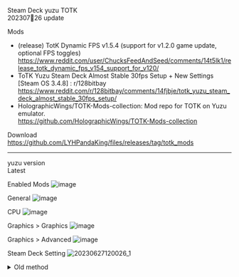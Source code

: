 Steam Deck yuzu TOTK<br>
20230726 update<br>

Mods<br>
- (release) TotK Dynamic FPS v1.5.4 (support for v1.2.0 game update, optional FPS toggles) 
https://www.reddit.com/user/ChucksFeedAndSeed/comments/14t5lk1/release_totk_dynamic_fps_v154_support_for_v120/
- ToTK Yuzu Steam Deck Almost Stable 30fps Setup + New Settings [Steam OS 3.4.8] : r/128bitbay<br>
https://www.reddit.com/r/128bitbay/comments/14fjbje/totk_yuzu_steam_deck_almost_stable_30fps_setup/
- HolographicWings/TOTK-Mods-collection: Mod repo for TOTK on Yuzu emulator.<br>
https://github.com/HolographicWings/TOTK-Mods-collection

Download<br>
https://github.com/LYHPandaKing/files/releases/tag/totk_mods
<hr>

yuzu version<br>
Latest<br>

Enabled Mods
![image](https://github.com/LYHPandaKing/files/assets/35364533/a90422ed-08e3-4ef6-bfc1-c29f86ce539b)

General
![image](https://github.com/qnblackcat/uYouPlus/assets/35364533/7d35415a-d991-4fa9-9339-51d659580457)

CPU
![image](https://github.com/qnblackcat/uYouPlus/assets/35364533/cf726421-0eef-405b-9222-d3f016785f20)

Graphics > Graphics
![image](https://github.com/qnblackcat/uYouPlus/assets/35364533/f9dc45a5-2373-44b0-b04d-3a1f488cc8e9)

Graphics > Advanced
![image](https://github.com/qnblackcat/uYouPlus/assets/35364533/d384cf4d-c992-43f3-b401-e7d622b09823)

Steam Deck Setting
![20230627120026_1](https://github.com/qnblackcat/uYouPlus/assets/35364533/3839d311-404a-4071-abb8-2bae0cb301aa)


<details>
  <summary>Old method</summary>

yuzu version<br>
1445: https://github.com/yuzu-emu/yuzu-mainline/releases/tag/mainline-0-1445<br>
OR<br>
1455: https://github.com/yuzu-emu/yuzu-mainline/releases/tag/mainline-0-1455

Enabled Mods
![image](https://github.com/LYHPandaKing/files/assets/35364533/90232825-7d25-4f03-8298-458b3a588ed3)

General
![image](https://user-images.githubusercontent.com/35364533/248468867-c5446608-d678-4f8d-843c-0c5d1f29938d.png)

CPU
![image](https://user-images.githubusercontent.com/35364533/248468904-b6a95fe7-ab49-4a2b-ad2e-fe94d5ac11ca.png)

Graphics > Graphics
![image](https://user-images.githubusercontent.com/35364533/248468957-47d36d6b-f5eb-482c-a79d-fd3b003e744b.png)

Graphics > Advanced
![image](https://user-images.githubusercontent.com/35364533/248468988-d817db26-82e9-4e89-a715-4457cc1d742e.png)

</details>
